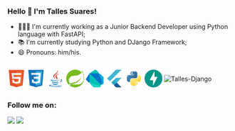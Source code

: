 ### Hello 👋 I'm Talles Suares!

- 👨🏻‍💻 I'm currently working as a Junior Backend Developer using Python language with FastAPI;
- 📚 I'm currently studying Python and DJango Framework;
- 😄 Pronouns: him/his.

<div><br>
  <img align="center" alt="Talles-HTML" heigth="30" width="40" src="https://raw.githubusercontent.com/devicons/devicon/master/icons/html5/html5-original.svg">
  <img align="center" alt="Talles-CSS" heigth="30" width="40" src="https://raw.githubusercontent.com/devicons/devicon/master/icons/css3/css3-original.svg">
  <img align="center" alt="Talles-Java" heigth="30" width="40" src="https://raw.githubusercontent.com/devicons/devicon/master/icons/java/java-original.svg">
  <img align="center" alt="Talles-Java" heigth="30" width="40" src="https://raw.githubusercontent.com/devicons/devicon/master/icons/spring/spring-original.svg">
  <img align="center" alt="Talles-Flutter" heigth="30" width="40" src="https://raw.githubusercontent.com/devicons/devicon/master/icons/dart/dart-original.svg">
  <img align="center" alt="Talles-Flutter" heigth="30" width="40" src="https://raw.githubusercontent.com/devicons/devicon/master/icons/flutter/flutter-original.svg">
  <img align="center" alt="Talles-Flutter" heigth="30" width="40" src="https://raw.githubusercontent.com/devicons/devicon/master/icons/python/python-original.svg">
  <img align="center" alt="Talles-Flutter" heigth="30" width="40" src="https://raw.githubusercontent.com/devicons/devicon/master/icons/fastapi/fastapi-original.svg">
  <img align="center" alt="Talles-Django" heigth="30" width="40" src="https://img1.daumcdn.net/thumb/R800x0/?scode=mtistory2&fname=https%3A%2F%2Fblog.kakaocdn.net%2Fdn%2FcVaSOX%2FbtqD9jVw36X%2FjHpIEqn2EAk7xdKMMmpEP0%2Fimg.png">
</div>

##

### Follow me on:

<div>
  <a href="https://www.instagram.com/suarestalles/" target="_blank"><img src="https://img.shields.io/badge/Instagram-962fbf?style=for-the-badge&logo=instagram&logoColor=fff" target="_blank"></a>
  <a href="https://www.linkedin.com/in/talles-suares-nascimento-980315219/" target="_blank"><img src="https://img.shields.io/badge/LinkedIn-0077B5?style=for-the-badge&logo=linkedin&logoColor=white" target="_blank"></a>
</div>

